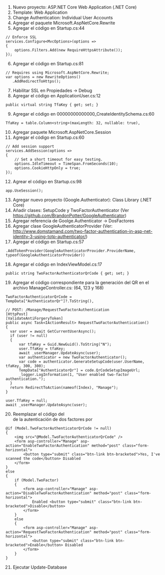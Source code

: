 1. Nuevo proyecto: ASP.NET Core Web Application (.NET Core)
2. Template: Web Application
3. Change Authentication: Individual User Accounts
4. Agregar el paquete Microsoft.AspNetCore.Rewrite
5. Agregar el código en Startup.cs:44 

```
// Enforce SSL
services.Configure<MvcOptions>(options =>
{
	options.Filters.Add(new RequireHttpsAttribute());
});
```

6. Agregar el código en Startup.cs:81 

```
// Requires using Microsoft.AspNetCore.Rewrite;
var options = new RewriteOptions()
   .AddRedirectToHttps();
```

7. Habilitar SSL en Propiedades -> Debug
8. Agregar el código en ApplicationUser.cs:12

```
public virtual string TfaKey { get; set; }
```

9. Agregar el código en 00000000000000_CreateIdentitySchema.cs:60

```
TfaKey = table.Column<string>(maxLength: 32, nullable: true),
```

10. Agregar paquete Microsoft.AspNetCore.Session
11. Agregar el código en Startup.cs:60

```
// Add session support
services.AddSession(options =>
{
	// Set a short timeout for easy testing.
	options.IdleTimeout = TimeSpan.FromSeconds(10);
	options.CookieHttpOnly = true;
});
```

12. Agrear el código en Startup.cs:98

```
app.UseSession();
```

13. Agregar nuevo proyecto (Google.Authenticator): Class Library (.NET Core)
14. Añadir clases: SetupCode y TwoFactorAuthenticator (Ver https://github.com/BrandonPotter/GoogleAuthenticator)
15. Agregar referencia de Goolge.Authenticator -> DosFactores
16. Agregar clase GoogleAuthenticatorProvider (Ver: http://www.domstamand.com/two-factor-authentication-in-asp-net-identity-3-using-totp-authenticator/)
17. Agregar el código en Startup.cs:57

```
.AddTokenProvider(GoogleAuthenticatorProvider.ProviderName, typeof(GoogleAuthenticatorProvider))
```

18. Agregar el código en IndexViewModel.cs:17

```
public string TwoFactorAuthenticatorQrCode { get; set; }
```

19. Agregar el código correspondiente para la generación del QR en el archivo ManageController.cs: (64, 123 y 168)

```
TwoFactorAuthenticatorQrCode = TempData["AuthenticatorQr"]?.ToString(),
```

```
// POST: /Manage/RequestTwoFactorAuthentication
[HttpPost]
[ValidateAntiForgeryToken]
public async Task<IActionResult> RequestTwoFactorAuthentication()
{
  var user = await GetCurrentUserAsync();
  if (user != null)
  {
	  var tfaKey = Guid.NewGuid().ToString("N");
	  user.TfaKey = tfaKey;
	  await _userManager.UpdateAsync(user);
	  var authenticator = new TwoFactorAuthenticator();
	  var code = authenticator.GenerateSetupCode(user.UserName, tfaKey, 300, 300);
	  TempData["AuthenticatorQr"] = code.QrCodeSetupImageUrl;
	  _logger.LogInformation(1, "User enabled two-factor authentication.");
  }
  return RedirectToAction(nameof(Index), "Manage");
}
```

```
user.TfaKey = null;
await _userManager.UpdateAsync(user);
```

20. Reemplazar el código del <dd></dd> de la autenticación de dos factores por 

```
@if (Model.TwoFactorAuthenticatorQrCode != null)
{
	<img src="@Model.TwoFactorAuthenticatorQrCode" />
	<form asp-controller="Manage" asp-action="EnableTwoFactorAuthentication" method="post" class="form-horizontal">
		<button type="submit" class="btn-link btn-bracketed">Yes, I've scanned the code</button> Disabled
	</form>
}
else
{
	if (Model.TwoFactor)
	{
		<form asp-controller="Manage" asp-action="DisableTwoFactorAuthentication" method="post" class="form-horizontal">
			Enabled <button type="submit" class="btn-link btn-bracketed">Disable</button>
		</form>
	}
	else
	{
		<form asp-controller="Manage" asp-action="RequestTwoFactorAuthentication" method="post" class="form-horizontal">
			<button type="submit" class="btn-link btn-bracketed">Enable</button> Disabled
		</form>
	}
}
```

21. Ejecutar Update-Database